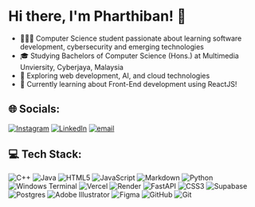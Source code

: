 # Hi there, I'm Pharthiban! 👋

- 👩🏻‍💻 Computer Science student passionate about learning software development, cybersecurity and emerging technologies
- 🎓 Studying Bachelors of Computer Science (Hons.) at Multimedia Unviersity, Cyberjaya, Malaysia
- 🔧 Exploring web development, AI, and cloud technologies
- 🌱 Currently learning about Front-End development using ReactJS!


## 🌐 Socials:
[![Instagram](https://img.shields.io/badge/Instagram-%23E4405F.svg?logo=Instagram&logoColor=white)](https://instagram.com/kpharthiban) [![LinkedIn](https://img.shields.io/badge/LinkedIn-%230077B5.svg?logo=linkedin&logoColor=white)](https://www.linkedin.com/in/pharthiban-kumarhesan-3a4802248/) [![email](https://img.shields.io/badge/Email-D14836?logo=gmail&logoColor=white)](mailto:pharthibankumarhesan@gmail.com) 

## 💻 Tech Stack:
![C++](https://img.shields.io/badge/c++-%2300599C.svg?style=for-the-badge&logo=c%2B%2B&logoColor=white) ![Java](https://img.shields.io/badge/java-%23ED8B00.svg?style=for-the-badge&logo=openjdk&logoColor=white) ![HTML5](https://img.shields.io/badge/html5-%23E34F26.svg?style=for-the-badge&logo=html5&logoColor=white) ![JavaScript](https://img.shields.io/badge/javascript-%23323330.svg?style=for-the-badge&logo=javascript&logoColor=%23F7DF1E) ![Markdown](https://img.shields.io/badge/markdown-%23000000.svg?style=for-the-badge&logo=markdown&logoColor=white) ![Python](https://img.shields.io/badge/python-3670A0?style=for-the-badge&logo=python&logoColor=ffdd54) ![Windows Terminal](https://img.shields.io/badge/Windows%20Terminal-%234D4D4D.svg?style=for-the-badge&logo=windows-terminal&logoColor=white) ![Vercel](https://img.shields.io/badge/vercel-%23000000.svg?style=for-the-badge&logo=vercel&logoColor=white) ![Render](https://img.shields.io/badge/Render-%46E3B7.svg?style=for-the-badge&logo=render&logoColor=white) ![FastAPI](https://img.shields.io/badge/FastAPI-005571?style=for-the-badge&logo=fastapi) ![CSS3](https://img.shields.io/badge/css3-%231572B6.svg?style=for-the-badge&logo=css3&logoColor=white) ![Supabase](https://img.shields.io/badge/Supabase-3ECF8E?style=for-the-badge&logo=supabase&logoColor=white) ![Postgres](https://img.shields.io/badge/postgres-%23316192.svg?style=for-the-badge&logo=postgresql&logoColor=white) ![Adobe Illustrator](https://img.shields.io/badge/adobe%20illustrator-%23FF9A00.svg?style=for-the-badge&logo=adobe%20illustrator&logoColor=white) ![Figma](https://img.shields.io/badge/figma-%23F24E1E.svg?style=for-the-badge&logo=figma&logoColor=white) ![GitHub](https://img.shields.io/badge/github-%23121011.svg?style=for-the-badge&logo=github&logoColor=white) ![Git](https://img.shields.io/badge/git-%23F05033.svg?style=for-the-badge&logo=git&logoColor=white)

<!--
# 📊 GitHub Stats:
![](https://github-readme-stats.vercel.app/api?username=kpharthiban&theme=dark&hide_border=false&include_all_commits=true&count_private=true)<br/>
![](https://nirzak-streak-stats.vercel.app/?user=kpharthiban&theme=dark&hide_border=false)<br/>
![](https://github-readme-stats.vercel.app/api/top-langs/?username=kpharthiban&theme=dark&hide_border=false&include_all_commits=true&count_private=true&layout=compact)
-->

<!--
### 🔝 Top Contributed Repo
![](https://github-contributor-stats.vercel.app/api?username=kpharthiban&limit=5&theme=dark&combine_all_yearly_contributions=true)
-->

<!--
---
[![](https://visitcount.itsvg.in/api?id=kpharthiban&icon=0&color=0)](https://visitcount.itsvg.in)
-->

<!-- Proudly created with GPRM ( https://gprm.itsvg.in ) -->

<!--
**kpharthiban/kpharthiban** is a ✨ _special_ ✨ repository because its `README.md` (this file) appears on your GitHub profile.

Here are some ideas to get you started:

- 🔭 I’m currently working on ...
-  I’m currently learning ...
- 👯 I’m looking to collaborate on ...
- 🤔 I’m looking for help with ...
- 💬 Ask me about ...
- 📫 How to reach me: ...
- 😄 Pronouns: ...
- ⚡ Fun fact: ...
-->
